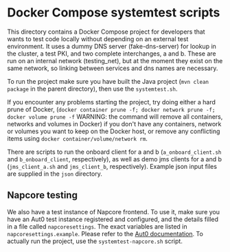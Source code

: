 # Docker Compose systemtest scripts

This directory contains a Docker Compose project for developers that wants to test code locally 
without depending on an external test environment.
It uses a dummy DNS server (fake-dns-server) for lookup in the cluster, a test PKI, and two 
complete interchanges, a and b. These are run on an internal network (testing_net), but at the 
moment they exist on the same network, so linking between services and dns names are necessary.

To run the project make sure you have built the Java project (`mvn clean package` in the parent 
directory), then use the `systemtest.sh`.

If you encounter any problems starting the project, try doing either a hard prune of Docker,
(`docker container prune -f; docker network prune -f; docker volume prune -f` WARNING: the 
command will remove all containers, networks and volumes in Docker) if you don't have
any containers, network or volumes you want to keep on the Docker host, or remove any 
conflicting items using `docker container/volume/network rm`.

There are scripts to run the onboard client for a and b (`a_onboard_client.sh` and `b_onboard_client`,
respectively), as well as demo jms clients for a and b (`jms_client_a.sh` and `jms_client_b`, 
respectively).
Example json input files are supplied in the `json` directory.

## Napcore testing

We also have a test instance of Napcore frontend. To use it, make sure you have an Aut0 test
instance registered and configured, and the details filled in a file called `napcoresettings`.
The exact variables are listed in `napcoresettings.example`.
Please refer to the [Aut0 documentation](https://auth0.com/docs/quickstart/webapp/nextjs/interactive).
To actually run the project, use the `systemtest-napcore.sh` script.